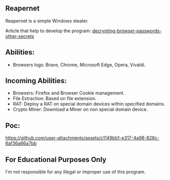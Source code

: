## Reapernet
Reapernet is a simple Windows stealer.

Article that help to develop the program: [decrypting-browser-passwords-other-secrets](https://www.alertra.com/blog/decrypting-browser-passwords-other-secrets)

## Abilities:
 -  Browsers logs: Brave, Chrome, Microsoft Edge, Opera, Vivaldi.

## Incoming Abilities:
 -  Browsers: Firefox and Browser Cookie management.
 -  File Extraction: Based on file extension.
 -  RAT: Deploy a RAT on special domain devices within specified domains.
 -  Crypto Miner: Download a Miner on non special domain device.

## Poc:
https://github.com/user-attachments/assets/c1149bb1-e317-4a98-828c-6af36a66a7bb

## For Educational Purposes Only
I'm not responsible for any illegal or improper use of this program.
